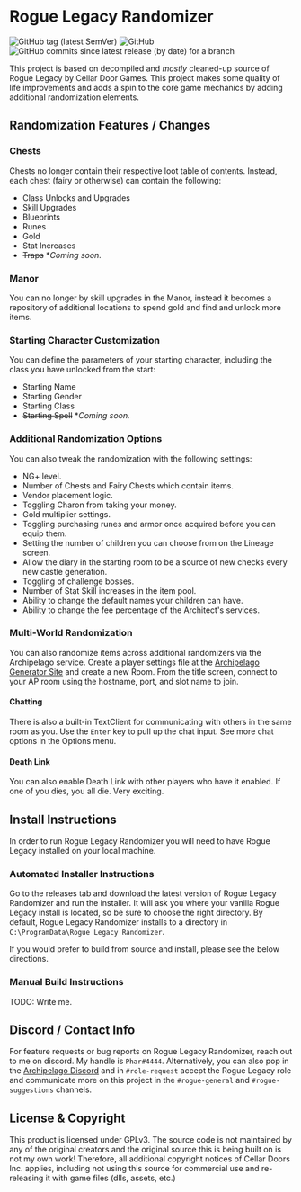 # Rogue Legacy Randomizer
![GitHub tag (latest SemVer)](https://img.shields.io/github/v/tag/thephar/roguelegacyrandomizer?label=latest&style=flat-square)
![GitHub](https://img.shields.io/github/license/thephar/roguelegacyrandomizer?style=flat-square)
![GitHub commits since latest release (by date) for a branch](https://img.shields.io/github/commits-since/thephar/roguelegacyrandomizer/latest/master?color=8df702&style=flat-square)

This project is based on decompiled and *mostly* cleaned-up source of Rogue Legacy by Cellar Door Games. This project 
makes some quality of life improvements and adds a spin to the core game mechanics by adding additional randomization 
elements.

## Randomization Features / Changes

### Chests

Chests no longer contain their respective loot table of contents. Instead, each chest (fairy or otherwise) can contain
the following:

  - Class Unlocks and Upgrades
  - Skill Upgrades
  - Blueprints
  - Runes
  - Gold
  - Stat Increases
  - ~~Traps~~ **Coming soon.*

### Manor

You can no longer by skill upgrades in the Manor, instead it becomes a repository of additional locations to spend gold
and find and unlock more items.

### Starting Character Customization

You can define the parameters of your starting character, including the class you have unlocked from the start:

  - Starting Name
  - Starting Gender
  - Starting Class
  - ~~Starting Spell~~ **Coming soon.*

### Additional Randomization Options

You can also tweak the randomization with the following settings:

  - NG+ level.
  - Number of Chests and Fairy Chests which contain items.
  - Vendor placement logic.
  - Toggling Charon from taking your money.
  - Gold multiplier settings.
  - Toggling purchasing runes and armor once acquired before you can equip them.
  - Setting the number of children you can choose from on the Lineage screen.
  - Allow the diary in the starting room to be a source of new checks every new castle generation.
  - Toggling of challenge bosses.
  - Number of Stat Skill increases in the item pool.
  - Ability to change the default names your children can have.
  - Ability to change the fee percentage of the Architect's services.

### Multi-World Randomization

You can also randomize items across additional randomizers via the Archipelago service. Create a player settings file at
the [Archipelago Generator Site](https://archipelago.gg/games/Rogue%20Legacy/player-settings) and create a new Room.
From the title screen, connect to your AP room using the hostname, port, and slot name to join. 

#### Chatting

There is also a built-in TextClient for communicating with others in the same room as you. Use the `Enter` key to pull
up the chat input. See more chat options in the Options menu.

#### Death Link

You can also enable Death Link with other players who have it enabled. If one of you dies, you all die. Very exciting.

## Install Instructions

In order to run Rogue Legacy Randomizer you will need to have Rogue Legacy installed on your local machine.

### Automated Installer Instructions

Go to the releases tab and download the latest version of Rogue Legacy Randomizer and run the installer. It will ask you
where your vanilla Rogue Legacy install is located, so be sure to choose the right directory. By default, Rogue Legacy 
Randomizer installs to a directory in `C:\ProgramData\Rogue Legacy Randomizer`.

If you would prefer to build from source and install, please see the below directions.

### Manual Build Instructions

TODO: Write me.

## Discord / Contact Info

For feature requests or bug reports on Rogue Legacy Randomizer, reach out to me on discord. My handle is `Phar#4444`.
Alternatively, you can also pop in the [Archipelago Discord](https://discord.gg/8Z65BR2) and in `#role-request` accept 
the Rogue Legacy role and communicate more on this project in the `#rogue-general` and `#rogue-suggestions` channels.

## License & Copyright

This product is licensed under GPLv3. The source code is not maintained by any of the original creators and the original 
source this is being built on is not my own work! Therefore, all additional copyright notices of Cellar Doors Inc. 
applies, including not using this source for commercial use and re-releasing it with game files (dlls, assets, etc.)

